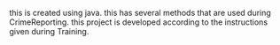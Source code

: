 this is created using java.
this has several methods that are used during CrimeReporting.
this project is developed according to the instructions given during Training.
